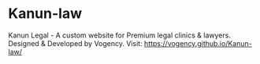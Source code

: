 # Kanun-law
Kanun Legal - A custom website for Premium legal clinics &amp; lawyers. Designed & Developed by Vogency.
Visit: https://vogency.github.io/Kanun-law/
